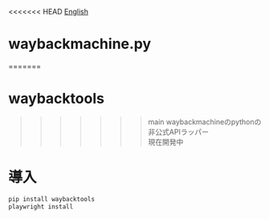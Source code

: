 <<<<<<< HEAD
[English](./README-EN.md)

# waybackmachine.py
=======
# waybacktools
>>>>>>> main
waybackmachineのpythonの非公式APIラッパー  
現在開発中

# 導入
```python
pip install waybacktools
playwright install
```